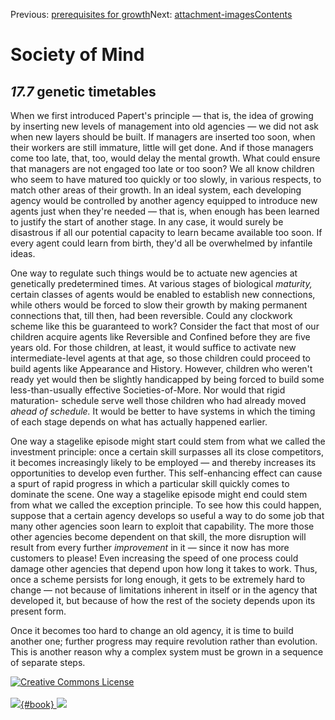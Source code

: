 <div class="chapnav">

<span class="prev">Previous: [prerequisites for
growth](./som-17.6.html)</span><span class="next">Next:
[attachment-images](./som-17.8.html)</span><span
class="contents">[Contents](index.html)</span>
<div class="titlebar">

Society of Mind
===============

</div>

</div>

*17.7* genetic timetables
-------------------------

When we first introduced Papert's principle — that is, the idea of
growing by inserting new levels of management into old agencies — we did
not ask when new layers should be built. If managers are inserted too
soon, when their workers are still immature, little will get done. And
if those managers come too late, that, too, would delay the mental
growth. What could ensure that managers are not engaged too late or too
soon? We all know children who seem to have matured too quickly or too
slowly, in various respects, to match other areas of their growth. In an
ideal system, each developing agency would be controlled by another
agency equipped to introduce new agents just when they're needed — that
is, when enough has been learned to justify the start of another stage.
In any case, it would surely be disastrous if all our potential capacity
to learn became available too soon. If every agent could learn from
birth, they'd all be overwhelmed by infantile ideas.

One way to regulate such things would be to actuate new agencies at
genetically predetermined times. At various stages of biological
*maturity,* certain classes of agents would be enabled to establish new
connections, while others would be forced to slow their growth by making
permanent connections that, till then, had been reversible. Could any
clockwork scheme like this be guaranteed to work? Consider the fact that
most of our children acquire agents like Reversible and Confined before
they are five years old. For those children, at least, it would suffice
to activate new intermediate-level agents at that age, so those children
could proceed to build agents like Appearance and History. However,
children who weren't ready yet would then be slightly handicapped by
being forced to build some less-than-usually effective
Societies-of-More. Nor would that rigid maturation- schedule serve well
those children who had already moved *ahead of schedule.* It would be
better to have systems in which the timing of each stage depends on what
has actually happened earlier.

One way a stagelike episode might start could stem from what we called
the investment principle: once a certain skill surpasses all its close
competitors, it becomes increasingly likely to be employed — and thereby
increases its opportunities to develop even further. This self-enhancing
effect can cause a spurt of rapid progress in which a particular skill
quickly comes to dominate the scene. One way a stagelike episode might
end could stem from what we called the exception principle. To see how
this could happen, suppose that a certain agency develops so useful a
way to do some job that many other agencies soon learn to exploit that
capability. The more those other agencies become dependent on that
skill, the more disruption will result from every further *improvement*
in it — since it now has more customers to please! Even increasing the
speed of one process could damage other agencies that depend upon how
long it takes to work. Thus, once a scheme persists for long enough, it
gets to be extremely hard to change — not because of limitations
inherent in itself or in the agency that developed it, but because of
how the rest of the society depends upon its present form.

Once it becomes too hard to change an old agency, it is time to build
another one; further progress may require revolution rather than
evolution. This is another reason why a complex system must be grown in
a sequence of separate steps.

<div class="footer">

[![Creative Commons
License](http://i.creativecommons.org/l/by-nc-sa/3.0/80x15.png)](http://creativecommons.org/licenses/by-nc-sa/3.0/deed.en_US)\
\
[![](./images/som_book.jpeg){#book}
![](./images/a_logo_17.gif)](http://www.amazon.com/gp/product/0671657135?ie=UTF8&camp=1789&creativeASIN=0671657135&linkCode=xm2&tag=marvinminsky)

</div>
